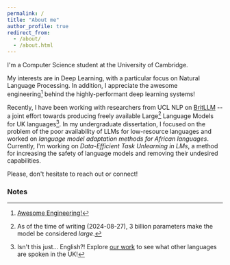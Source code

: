 ```yaml
---
permalink: /
title: "About me"
author_profile: true
redirect_from:
  - /about/
  - /about.html
---
```


I'm a Computer Science student at the University of Cambridge.

My interests are in Deep Learning, with a particular focus on Natural Language Processing. In addition, I appreciate the awesome engineering[^1] behind the highly-performant deep learning systems!

Recently, I have been working with researchers from UCL NLP on [BritLLM](https://llm.org.uk/) -- a joint effort towards producing freely available Large[^2] Language Models for UK languages[^3]. In my undergraduate dissertation, I focused on the problem of the poor availability of LLMs for low-resource languages and worked on _language model adaptation methods for African languages_. Currently, I'm working on _Data-Efficient Task Unlearning in LMs_, a method for increasing the safety of language models and removing their undesired capabilities.

Please, don't hesitate to reach out or connect!

### Notes

[^1]: [Awesome Engineering!](https://huggingface.co/blog/bloom-megatron-deepspeed)
[^2]: As of the time of writing (2024-08-27), 3 billion parameters make the model be considered _large_.
[^3]: Isn't this just... English?! Explore [our work](https://llm.org.uk/) to see what other languages are spoken in the UK!
